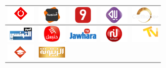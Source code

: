 | ![](https://raw.githubusercontent.com/RevGear/logo/master/Countries/TN/AlInsenTV.png) | ![](https://raw.githubusercontent.com/RevGear/logo/master/Countries/TN/AlJanoubiyaTV.png) | ![](https://raw.githubusercontent.com/RevGear/logo/master/Countries/TN/attessia.png) | ![](https://raw.githubusercontent.com/RevGear/logo/master/Countries/TN/BayaTV.png) | ![](https://raw.githubusercontent.com/RevGear/logo/master/Countries/TN/CarthagePlus.png) | 
|:---:|:---:|:---:|:---:|:---:| 
| ![](https://raw.githubusercontent.com/RevGear/logo/master/Countries/TN/ElhiwarEttounsiTV.png) | ![](https://raw.githubusercontent.com/RevGear/logo/master/Countries/TN/HannibalTV.png) | ![](https://raw.githubusercontent.com/RevGear/logo/master/Countries/TN/JawharaTV.png) | ![](https://raw.githubusercontent.com/RevGear/logo/master/Countries/TN/Nessma.png) | ![](https://raw.githubusercontent.com/RevGear/logo/master/Countries/TN/SahelTV.png) | 
| ![](https://raw.githubusercontent.com/RevGear/logo/master/Countries/TN/WataniaEducative.png) | ![](https://raw.githubusercontent.com/RevGear/logo/master/Countries/TN/ZitounaTV.png)  | 
